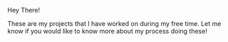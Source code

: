 Hey There! 

These are my projects that I have worked on during my free time. Let me know if you would like to know more about my process doing these!
